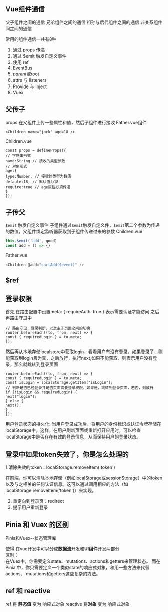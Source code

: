 
## Vue组件通信

父子组件之间的通信
兄弟组件之间的通信
祖孙与后代组件之间的通信
非关系组件间之间的通信

常用的组件通信一共有8种

1. 通过 props 传递
2. 通过 $emit 触发自定义事件
3. 使用 ref
4. EventBus
5. $parent 或$root
6. attrs 与 listeners
7. Provide 与 Inject
8. Vuex

## 父传子

props
在父组件上传一些属性和值，然后子组件进行接收
Father.vue组件

```vue
<Children name="jack" age=18 />
```

Children.vue

```vue
const props = defineProps({
// 字符串形式
name:String // 接收的类型参数
// 对象形式
age:{
type:Number, // 接收的类型为数值
defaule:18, // 默认值为18
require:true // age属性必须传递
}
});
```

## 子传父

`$emit` 触发自定义事件 子组件通过`$emit`触发自定义件，`$emit`第二个参数为传递的数值，父组件绑定监听器获取到子组件传递过来的参数
Children.vue

```js
this.$emit('add', good)
const add = () => {}
```

Father.vue

```js
<Children @add="cartAdd($event)" />

```

## $ref

## 登录权限

首先,在路由配置中设置meta: { requireAuth: true } 表示需要认证才能访问
之后再路由守卫中

```Vue
// 路由守卫，登录判断，以及主子页面之间的切换
router.beforeEach((to, from, next) => {
const { requiredLogin } = to.meta;
});
```

然后再从本地存储localstore中获取login，看看用户有没有登录，如果登录了，则能获取到login且为真，之后放行，执行next,如果不能获取，则表示用户没有登录，那么就跳转到登录页面

```Vue
router.beforeEach((to, from, next) => {
const { requiredLogin } = to.meta;
const isLogin = localStorage.getItem("isLogin");
// 判断是否已经登录并是否页面需要登录权限，如果是，跳转到登录页面，若否，则放行
if (!isLogin && requiredLogin) {
next("login");
} else {
next();
}
});

```

用户登录状态的持久化:
当用户登录成功后，将用户的身份标识或认证令牌存储在
localStorage中。这样，在用户刷新页面或重新打开应用时，可以检查localStorage中是否存在有效的登录信息，从而保持用户的登录状态。

## 登录中如果token失效了，你是怎么处理的

 1.清除失效的token：localStorage.removeItem('token')

在前端，你可以清除本地存储（例如localStorage或sessionStorage）中的token以及与之相关的任何认证信息。这可以通过调用相应的方法（如localStorage.removeItem('token')）来实现。

2. 重定向到登录页：redirect
3. 提示用户重新登录

## Pinia 和 Vuex 的区别

 Pinia和Vuex--状态管理库

 使得 在vue开发中可以分成**数据流**开发和**UI组件**开发两部分  
 区别：  
在Vuex中，你需要定义state、mutations、actions和getters来管理状态。
而在Pinia 中，你只需要定义一个类似state的响应式对象，和用一些方法来代替actions、 mutations和getters这些复杂的方法。  

## ref 和 reactive

ref 将 **静态值** 变为 响应式对象
reactive 将**对象** 变为 响应式对象
